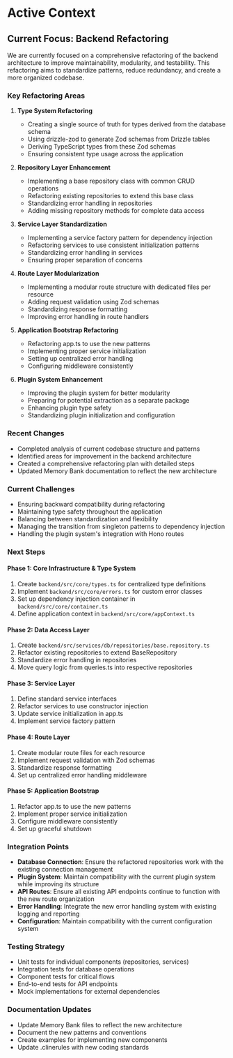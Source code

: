 # Active Context

## Current Focus: Backend Refactoring

We are currently focused on a comprehensive refactoring of the backend architecture to improve maintainability, modularity, and testability. This refactoring aims to standardize patterns, reduce redundancy, and create a more organized codebase.

### Key Refactoring Areas

1. **Type System Refactoring**
   - Creating a single source of truth for types derived from the database schema
   - Using drizzle-zod to generate Zod schemas from Drizzle tables
   - Deriving TypeScript types from these Zod schemas
   - Ensuring consistent type usage across the application

2. **Repository Layer Enhancement**
   - Implementing a base repository class with common CRUD operations
   - Refactoring existing repositories to extend this base class
   - Standardizing error handling in repositories
   - Adding missing repository methods for complete data access

3. **Service Layer Standardization**
   - Implementing a service factory pattern for dependency injection
   - Refactoring services to use consistent initialization patterns
   - Standardizing error handling in services
   - Ensuring proper separation of concerns

4. **Route Layer Modularization**
   - Implementing a modular route structure with dedicated files per resource
   - Adding request validation using Zod schemas
   - Standardizing response formatting
   - Improving error handling in route handlers

5. **Application Bootstrap Refactoring**
   - Refactoring app.ts to use the new patterns
   - Implementing proper service initialization
   - Setting up centralized error handling
   - Configuring middleware consistently

6. **Plugin System Enhancement**
   - Improving the plugin system for better modularity
   - Preparing for potential extraction as a separate package
   - Enhancing plugin type safety
   - Standardizing plugin initialization and configuration

### Recent Changes

- Completed analysis of current codebase structure and patterns
- Identified areas for improvement in the backend architecture
- Created a comprehensive refactoring plan with detailed steps
- Updated Memory Bank documentation to reflect the new architecture

### Current Challenges

- Ensuring backward compatibility during refactoring
- Maintaining type safety throughout the application
- Balancing between standardization and flexibility
- Managing the transition from singleton patterns to dependency injection
- Handling the plugin system's integration with Hono routes

### Next Steps

#### Phase 1: Core Infrastructure & Type System
1. Create `backend/src/core/types.ts` for centralized type definitions
2. Implement `backend/src/core/errors.ts` for custom error classes
3. Set up dependency injection container in `backend/src/core/container.ts`
4. Define application context in `backend/src/core/appContext.ts`

#### Phase 2: Data Access Layer
1. Create `backend/src/services/db/repositories/base.repository.ts`
2. Refactor existing repositories to extend BaseRepository
3. Standardize error handling in repositories
4. Move query logic from queries.ts into respective repositories

#### Phase 3: Service Layer
1. Define standard service interfaces
2. Refactor services to use constructor injection
3. Update service initialization in app.ts
4. Implement service factory pattern

#### Phase 4: Route Layer
1. Create modular route files for each resource
2. Implement request validation with Zod schemas
3. Standardize response formatting
4. Set up centralized error handling middleware

#### Phase 5: Application Bootstrap
1. Refactor app.ts to use the new patterns
2. Implement proper service initialization
3. Configure middleware consistently
4. Set up graceful shutdown

### Integration Points

- **Database Connection**: Ensure the refactored repositories work with the existing connection management
- **Plugin System**: Maintain compatibility with the current plugin system while improving its structure
- **API Routes**: Ensure all existing API endpoints continue to function with the new route organization
- **Error Handling**: Integrate the new error handling system with existing logging and reporting
- **Configuration**: Maintain compatibility with the current configuration system

### Testing Strategy

- Unit tests for individual components (repositories, services)
- Integration tests for database operations
- Component tests for critical flows
- End-to-end tests for API endpoints
- Mock implementations for external dependencies

### Documentation Updates

- Update Memory Bank files to reflect the new architecture
- Document the new patterns and conventions
- Create examples for implementing new components
- Update .clinerules with new coding standards
